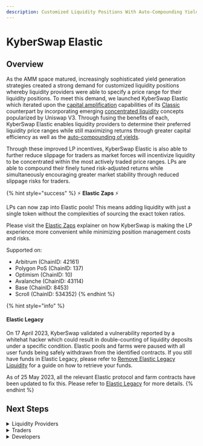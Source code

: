 ```yaml
---
description: Customized Liquidity Positions With Auto-Compounding Yields
---
```


# KyberSwap Elastic

## Overview

As the AMM space matured, increasingly sophisticated yield generation strategies created a strong demand for customized liquidity positions whereby liquidity providers were able to specify a price range for their liquidity positions. To meet this demand, we launched KyberSwap Elastic which iterated upon the [capital amplification](../kyberswap-classic/) capabilities of its [Classic](../kyberswap-classic/) counterpart by incorporating emerging [concentrated liquidity](concepts/concentrated-liquidity.md) concepts popularized by Uniswap V3. Through fusing the benefits of each, KyberSwap Elastic enables liquidity providers to determine their preferred liquidity price ranges while still maximizing returns through greater capital efficiency as well as the [auto-compounding of yields](concepts/reinvestment-curve.md).

Through these improved LP incentives, KyberSwap Elastic is also able to further reduce slippage for traders as market forces will incentivize liquidity to be concentrated within the most actively traded price ranges. LPs are able to compound their finely tuned risk-adjusted returns while simultaneously encouraging greater market stability through reduced slippage risks for traders.

{% hint style="success" %}
:zap: **Elastic Zaps** :zap:

LPs can now zap into Elastic pools! This means adding liquidity with just a single token without the complexities of sourcing the exact token ratios.

Please visit the [Elastic Zaps](concepts/elastic-zap.md) explainer on how KyberSwap is making the LP experience more convenient while minimizing position management costs and risks.

Supported on:

* Arbitrum (ChainID: 42161)
* Polygon PoS (ChainID: 137)
* Optimism (ChainID: 10)
* Avalanche (ChainID: 43114)
* Base (ChainID: 8453)
* Scroll (ChainID: 534352)
{% endhint %}

{% hint style="info" %}
#### Elastic Legacy

On 17 April 2023, KyberSwap validated a vulnerability reported by a whitehat hacker which could result in double-counting of liquidity deposits under a specific condition. Elastic pools and farms were paused with all user funds being safely withdrawn from the identified contracts. If you still have funds in Elastic Legacy, please refer to [Remove Elastic Legacy Liquidity](../../reference/legacy/elastic-legacy/remove-elastic-legacy-liquidity.md) for a guide on how to retrieve your funds.

As of 25 May 2023, all the relevant Elastic protocol and farm contracts have been updated to fix this. Please refer to [Elastic Legacy](../../reference/legacy/elastic-legacy/) for more details.
{% endhint %}

## Next Steps

<details>

<summary>Liquidity Providers</summary>

* [Learn how price ranges affect your yield](concepts/concentrated-liquidity.md)
* [Discover how your yields are being compounded](concepts/reinvestment-curve.md)
* [Understand how Elastic protects you from front runners](concepts/anti-sniping-mechanism.md)
* [Create your own Elastic pool](user-guides/elastic-pool-creation.md)
* [Contribute liquidity to an existing Elastic pool](../kyberswap-classic/user-guides/add-liquidity-to-an-existing-classic-pool.md)
* [Receive additional rewards by yield farming on Elastic](broken-reference)

</details>

<details>

<summary>Traders</summary>

* [Learn how Elastic APR is calculated](concepts/apr-calculations.md)
* [Get superior rates via the integrated KyberSwap Aggregator](broken-reference)

</details>

<details>

<summary>Developers</summary>

* [Explore key Elastic concepts](concepts/)
* [Execute a swap against Elastic pools](developer-guides/execute-an-elastic-swap.md)
* [View Elastic contract code and addresses](contracts/)

</details>

